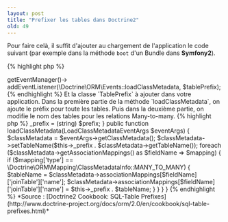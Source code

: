 ```yaml
---
layout: post
title: "Prefixer les tables dans Doctrine2"
old: 49
---
```


Pour faire celà, il suffit d'ajouter au chargement de l'application le code suivant (par exemple dans la méthode `boot` d'un Bundle dans **Symfony2**).

{% highlight php %}
<?php
$tablePrefix = new TablePrefix('sf2_');

$entityManager->getEventManager()->
    addEventListener(\Doctrine\ORM\Events::loadClassMetadata, $tablePrefix);
{% endhighlight %}

Et la classe `TablePrefix` à ajouter dans votre application. Dans la première partie de la méthode `loadClassMetadata`, on ajoute le préfix pour toute les tables. Puis dans la deuxième partie, on modifie le nom des tables pour les relations Many-to-many.

{% highlight php %}
<?php

use Doctrine\ORM\Event\LoadClassMetadataEventArgs;

class TablePrefix
{
    protected $_prefix = '';

    public function __construct($prefix)
    {
        $this->_prefix = (string) $prefix;
    }

    public function loadClassMetadata(LoadClassMetadataEventArgs $eventArgs)
    {
        $classMetadata = $eventArgs->getClassMetadata();
        $classMetadata->setTableName($this->_prefix . $classMetadata->getTableName());

        foreach ($classMetadata->getAssociationMappings() as $fieldName => $mapping) {
            if ($mapping['type'] == \Doctrine\ORM\Mapping\ClassMetadataInfo::MANY_TO_MANY) {
                $tableName = $classMetadata->associationMappings[$fieldName]['joinTable']['name'];
                $classMetadata->associationMappings[$fieldName]['joinTable']['name'] = $this->_prefix . $tableName;
            }
        }
    }
}
{% endhighlight %}

*Source : [Doctrine2 Cookbook: SQL-Table Prefixes](http://www.doctrine-project.org/docs/orm/2.0/en/cookbook/sql-table-prefixes.html)*
